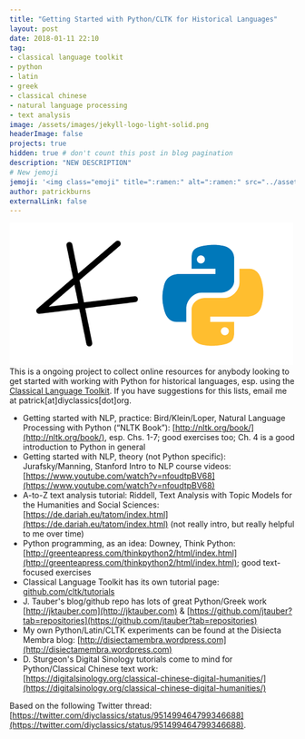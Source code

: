 ```yaml
---
title: "Getting Started with Python/CLTK for Historical Languages"
layout: post
date: 2018-01-11 22:10
tag:
- classical language toolkit
- python
- latin
- greek
- classical chinese
- natural language processing
- text analysis
image: /assets/images/jekyll-logo-light-solid.png
headerImage: false
projects: true
hidden: true # don't count this post in blog pagination
description: "NEW DESCRIPTION"
# New jemoji
jemoji: '<img class="emoji" title=":ramen:" alt=":ramen:" src="../assets/images/paper-icon.png" height="20" width="20" align="absmiddle">'
author: patrickburns
externalLink: false
---
```

![Screenshot](../assets/images/cltk-python.png)  
This is a ongoing project to collect online resources for anybody looking to get started with working with Python for historical languages, esp. using the [Classical Language Toolkit](http://cltk.org). If you have suggestions for this lists, email me at patrick[at]diyclassics[dot]org.

- Getting started with NLP, practice: Bird/Klein/Loper, Natural Language Processing with Python (“NLTK Book”): [http://nltk.org/book/](http://nltk.org/book/), esp. Chs. 1-7; good exercises too; Ch. 4 is a good introduction to Python in general 
- Getting started with NLP, theory (not Python specific): Jurafsky/Manning, Stanford Intro to NLP course videos: [https://www.youtube.com/watch?v=nfoudtpBV68](https://www.youtube.com/watch?v=nfoudtpBV68)
- A-to-Z text analysis tutorial: Riddell, Text Analysis with Topic Models for the Humanities and Social Sciences: [https://de.dariah.eu/tatom/index.html](https://de.dariah.eu/tatom/index.html) (not really intro, but really helpful to me over time) 
- Python programming, as an idea: Downey, Think Python: [http://greenteapress.com/thinkpython2/html/index.html](http://greenteapress.com/thinkpython2/html/index.html); good text-focused exercises
- Classical Language Toolkit has its own tutorial page: [github.com/cltk/tutorials](http://github.com/cltk/tutorials) 
- J. Tauber's blog/github repo has lots of great Python/Greek work [http://jktauber.com](http://jktauber.com) & [https://github.com/jtauber?tab=repositories](https://github.com/jtauber?tab=repositories)
- My own Python/Latin/CLTK experiments can be found at the Disiecta Membra blog: [http://disiectamembra.wordpress.com](http://disiectamembra.wordpress.com)
- D. Sturgeon's Digital Sinology tutorials come to mind for Python/Classical Chinese text work: [https://digitalsinology.org/classical-chinese-digital-humanities/](https://digitalsinology.org/classical-chinese-digital-humanities/)

Based on the following Twitter thread: [https://twitter.com/diyclassics/status/951499464799346688](https://twitter.com/diyclassics/status/951499464799346688).